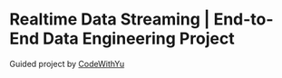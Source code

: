 # Realtime Data Streaming | End-to-End Data Engineering Project

Guided project by [CodeWithYu](https://www.youtube.com/watch?v=GqAcTrqKcrY&t=2114s)

